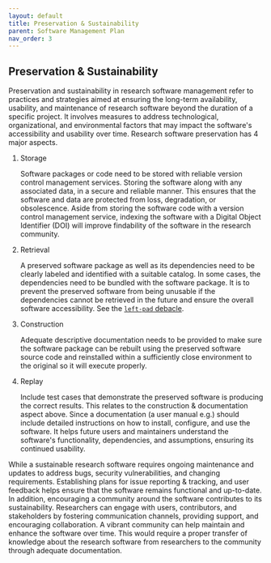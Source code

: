```yaml
---
layout: default
title: Preservation & Sustainability
parent: Software Management Plan
nav_order: 3
---
```


## Preservation & Sustainability

Preservation and sustainability in research software management refer to practices and strategies aimed at ensuring the long-term availability, usability, and maintenance of research software beyond the duration of a specific project. It involves measures to address technological, organizational, and environmental factors that may impact the software's accessibility and usability over time. Research software preservation has 4 major aspects.  

1. Storage

    Software packages or code need to be stored with reliable version control management services. Storing the software along with any associated data, in a secure and reliable manner. This ensures that the software and data are protected from loss, degradation, or obsolescence. Aside from storing the software code with a version control management service, indexing the software with a Digital Object Identifier (DOI) will improve findability of the software in the research community.  

2. Retrieval

    A preserved software package as well as its dependencies need to be clearly labeled and identified with a suitable catalog. In some cases, the dependencies need to be bundled with the software package. It is to prevent the preserved software from being unusable if the dependencies cannot be retrieved in the future and ensure the overall software accessibility. See the [`left-pad` debacle](https://qz.com/646467/how-one-programmer-broke-the-internet-by-deleting-a-tiny-piece-of-code).  

3. Construction

    Adequate descriptive documentation needs to be provided to make sure the software package can be rebuilt using the preserved software source code and reinstalled within a sufficiently close environment to the original so it will execute properly.  

4. Replay

    Include test cases that demonstrate the preserved software is producing the correct results. This relates to the construction & documentation aspect above. Since a documentation (a user manual e.g.) should include detailed instructions on how to install, configure, and use the software. It helps future users and maintainers understand the software's functionality, dependencies, and assumptions, ensuring its continued usability.  

While a sustainable research software requires ongoing maintenance and updates to address bugs, security vulnerabilities, and changing requirements. Establishing plans for issue reporting & tracking, and user feedback helps ensure that the software remains functional and up-to-date. In addition, encouraging a community around the software contributes to its sustainability. Researchers can engage with users, contributors, and stakeholders by fostering communication channels, providing support, and encouraging collaboration. A vibrant community can help maintain and enhance the software over time. This would require a proper transfer of knowledge about the research software from researchers to the community through adequate documentation.  

